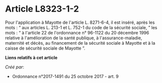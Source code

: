 # Article L8323-1-2

Pour l'application à Mayotte de l'article L. 8271-6-4, il est inséré, après les mots : “ aux articles L. 213-1 et L. 752-1 du
code de la sécurité sociale, ” les mots : “ à l'article 22 de l'ordonnance n° 96-1122 du 20 décembre 1996 relative à
l'amélioration de la santé publique, à l'assurance-maladie, maternité et décès, au financement de la sécurité sociale à
Mayotte et à la caisse de sécurité sociale de Mayotte ”.

**Liens relatifs à cet article**

_Créé par_:

  - Ordonnance n°2017-1491 du 25 octobre 2017 - art. 9
